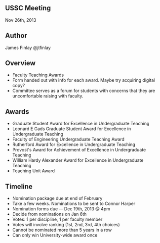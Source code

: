 USSC Meeting
------------
Nov 26th, 2013

Author
------

James Finlay @jtfinlay

Overview
--------

- Faculty Teaching Awards
- Form handed out with info for each award. Maybe try acquiring digital copy?
- Committee serves as a forum for students with concerns that they are uncomfortable raising with faculty.

Awards
------

- Graduate Student Award for Excellence in Undergraduate Teaching
- Leonard E Gads Graduate Student Award for Excellence in Undergraduate Teaching
- Faculty of Engineering Undergraduate Teaching Award
- Rutherford Award for Excellence in Undergraduate Teaching
- Provost's Award for Achievement of Excellence in Undergraduate Teaching
- William Hardy Alexander Award for Excellence in Undergraduate Teaching
- Teaching Unit Award

Timeline
--------

- Nomination package due at end of February
- Take a few weeks. Nominations to be sent to Connor Harper
- Nomination forms due -- Dec 19th, 2013 @ 4pm
- Decide from nominations on Jan 6th
- Votes: 1 per discipline, 1 per faculty member
- Votes will involve ranking (1st, 2nd, 3rd, 4th choices)
- Cannot be nominated more than 5 years in a row
- Can only win University-wide award once